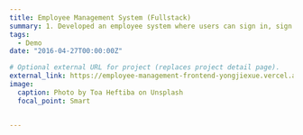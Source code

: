 ```yaml
---
title: Employee Management System (Fullstack)
summary: 1. Developed an employee system where users can sign in, sign up, post, search, and deployed the system on Vercel. 2. Designed user interfaces with React.js and Tailwind, used React Router to navigate to different pages. 3. Implemented authentication with JWT and created auto-refresh tokens to ensure the effectiveness of passwords. 4. Built the back-end system with Python, designed and managed RESTful APIs with Django.
tags:
  - Demo
date: "2016-04-27T00:00:00Z"

# Optional external URL for project (replaces project detail page).
external_link: https://employee-management-frontend-yongjiexue.vercel.app/Employees
image:
  caption: Photo by Toa Heftiba on Unsplash
  focal_point: Smart


---
```

